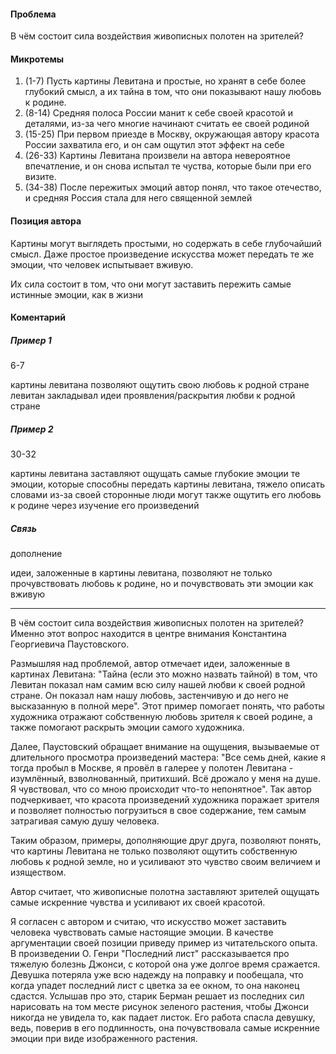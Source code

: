 #### Проблема
В чём состоит сила воздействия живописных полотен на зрителей?

#### Микротемы
1) (1-7) Пусть картины Левитана и простые, но хранят в себе более глубокий смысл, а их тайна в том, что они показывают нашу любовь к родине.
2) (8-14) Средняя полоса России манит к себе своей красотой и деталями, из-за чего многие начинают считать ее своей родиной
3) (15-25) При первом приезде в Москву, окружающая автору красота России захватила его, и он сам ощутил этот эффект на себе
4) (26-33) Картины Левитана произвели на автора невероятное впечатление, и он снова испытал те чуства, которые были при его визите.
5) (34-38) После пережитых эмоций автор понял, что такое отечество, и средняя Россия стала для него священной землей

#### Позиция автора
Картины могут выглядеть простыми, но содержать в себе глубочайший смысл. Даже простое произведение искусства может передать те же эмоции, что человек испытывает вживую.

Их сила состоит в том, что они могут заставить пережить самые истинные эмоции, как в жизни

#### Коментарий

##### Пример 1
6-7

картины левитана позволяют ощутить свою любовь к родной стране
левитан закладывал идеи проявления/раскрытия любви к родной стране

##### Пример 2
30-32

картины левитана заставляют ощущать самые глубокие эмоции
те эмоции, которые способны передать картины левитана, тяжело описать словами из-за своей 
сторонные люди могут также ощутить его любовь к родине через изучение его произведений

##### Связь
дополнение

идеи, заложенные в картины левитана, позволяют не только прочувствовать любовь к родине, но и почувствовать эти эмоции как вживую

---

В чём состоит сила воздействия живописных полотен на зрителей? Именно этот вопрос находится в центре внимания Константина Георгиевича Паустовского.

Размышляя над проблемой, автор отмечает идеи, заложенные в картинах Левитана: "Тайна (если это можно назвать тайной) в том, что Левитан показал нам самим всю силу нашей любви к своей родной стране. Он показал нам нашу любовь, застенчивую и до него не высказанную в полной мере". Этот пример помогает понять, что работы художника отражают собственную любовь зрителя к своей родине, а также помогают раскрыть эмоции самого художника.

Далее, Паустовский обращает внимание на ощущения, вызываемые от длительного просмотра произведений мастера: "Все семь дней, какие я тогда пробыл в Москве, я провёл в галерее у полотен Левитана - изумлённый, взволнованный, притихший. Всё дрожало у меня на душе. Я чувствовал, что со мною происходит что-то непонятное". Так автор подчеркивает, что красота произведений художника поражает зрителя и позволяет полностью погрузиться в свое содержание, тем самым затрагивая самую душу человека.

Таким образом, примеры, дополняющие друг друга, позволяют понять, что картины Левитана не только позволяют ощутить собственную любовь к родной земле, но и усиливают это чувство своим величием и изяществом.

Автор считает, что живописные полотна заставляют зрителей ощущать самые искренние чувства и усиливают их своей красотой.

Я согласен с автором и считаю, что искусство может заставить человека чувствовать самые настоящие эмоции. В качестве аргументации своей позиции приведу пример из читательского опыта. В произведении О. Генри "Последний лист" рассказывается про тяжелую болезнь Джонси, с которой она уже долгое время сражается. Девушка потеряла уже всю надежду на поправку и пообещала, что когда упадет последний лист с цветка за ее окном, то она наконец сдастся. Услышав про это, старик Берман решает из последних сил нарисовать на том месте рисунок зеленого растения, чтобы Джонси никогда не увидела то, как падает листок. Его работа спасла девушку, ведь, поверив в его подлинность, она почувствовала самые искренние эмоции при виде изображенного растения.